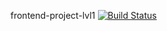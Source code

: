 frontend-project-lvl1
[![Build Status](https://travis-ci.org/Saramud/frontend-project-lvl1.svg?branch=master)](https://travis-ci.org/Saramud/frontend-project-lvl1)